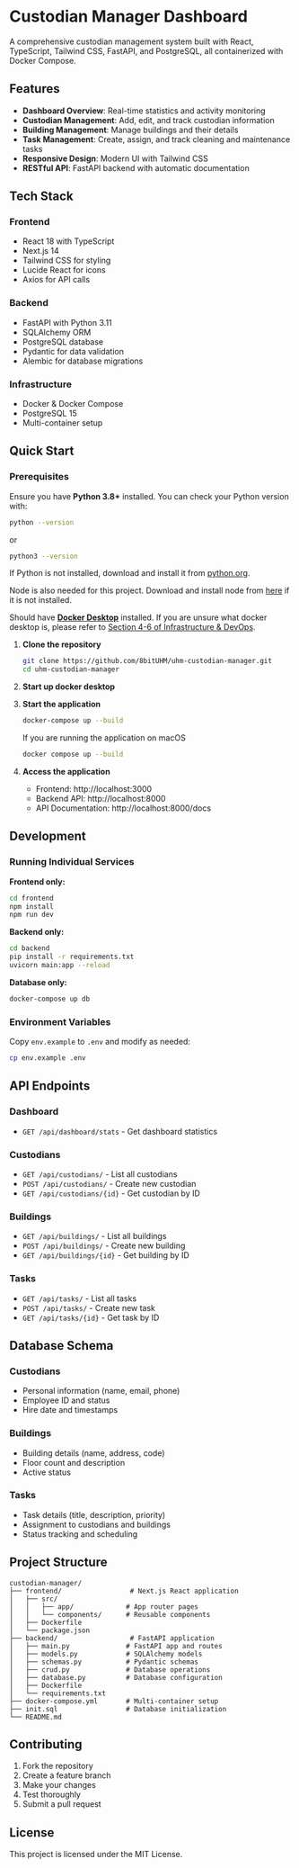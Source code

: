 # Custodian Manager Dashboard

A comprehensive custodian management system built with React, TypeScript, Tailwind CSS, FastAPI, and PostgreSQL, all containerized with Docker Compose.

## Features

- **Dashboard Overview**: Real-time statistics and activity monitoring
- **Custodian Management**: Add, edit, and track custodian information
- **Building Management**: Manage buildings and their details
- **Task Management**: Create, assign, and track cleaning and maintenance tasks
- **Responsive Design**: Modern UI with Tailwind CSS
- **RESTful API**: FastAPI backend with automatic documentation

## Tech Stack

### Frontend
- React 18 with TypeScript
- Next.js 14
- Tailwind CSS for styling
- Lucide React for icons
- Axios for API calls

### Backend
- FastAPI with Python 3.11
- SQLAlchemy ORM
- PostgreSQL database
- Pydantic for data validation
- Alembic for database migrations

### Infrastructure
- Docker & Docker Compose
- PostgreSQL 15
- Multi-container setup

## Quick Start

### **Prerequisites**
Ensure you have **Python 3.8+** installed. You can check your Python version with:

```sh
python --version
```

or

```sh
python3 --version
```

If Python is not installed, download and install it from [python.org](https://www.python.org/downloads/).

Node is also needed for this project. Download and install node from [here](https://nodejs.org/en/download) if it is not installed.

Should have [**Docker Desktop**](https://www.docker.com/get-started/) installed. If you are unsure what docker desktop is, please refer to [Section 4-6 of Infrastructure & DevOps](https://8bithawaii.org/learning/lessons/infrastructure-devops).

1. **Clone the repository**
   ```bash
   git clone https://github.com/8bitUHM/uhm-custodian-manager.git
   cd uhm-custodian-manager
   ```

2. **Start up docker desktop**

3. **Start the application**
   ```bash
   docker-compose up --build
   ```
   If you are running the application on macOS
   ```bash
   docker compose up --build
   ```

5. **Access the application**
   - Frontend: http://localhost:3000
   - Backend API: http://localhost:8000
   - API Documentation: http://localhost:8000/docs

## Development

### Running Individual Services

**Frontend only:**
```bash
cd frontend
npm install
npm run dev
```

**Backend only:**
```bash
cd backend
pip install -r requirements.txt
uvicorn main:app --reload
```

**Database only:**
```bash
docker-compose up db
```

### Environment Variables

Copy `env.example` to `.env` and modify as needed:
```bash
cp env.example .env
```

## API Endpoints

### Dashboard
- `GET /api/dashboard/stats` - Get dashboard statistics

### Custodians
- `GET /api/custodians/` - List all custodians
- `POST /api/custodians/` - Create new custodian
- `GET /api/custodians/{id}` - Get custodian by ID

### Buildings
- `GET /api/buildings/` - List all buildings
- `POST /api/buildings/` - Create new building
- `GET /api/buildings/{id}` - Get building by ID

### Tasks
- `GET /api/tasks/` - List all tasks
- `POST /api/tasks/` - Create new task
- `GET /api/tasks/{id}` - Get task by ID

## Database Schema

### Custodians
- Personal information (name, email, phone)
- Employee ID and status
- Hire date and timestamps

### Buildings
- Building details (name, address, code)
- Floor count and description
- Active status

### Tasks
- Task details (title, description, priority)
- Assignment to custodians and buildings
- Status tracking and scheduling

## Project Structure

```
custodian-manager/
├── frontend/                 # Next.js React application
│   ├── src/
│   │   ├── app/             # App router pages
│   │   └── components/      # Reusable components
│   ├── Dockerfile
│   └── package.json
├── backend/                  # FastAPI application
│   ├── main.py              # FastAPI app and routes
│   ├── models.py            # SQLAlchemy models
│   ├── schemas.py           # Pydantic schemas
│   ├── crud.py              # Database operations
│   ├── database.py          # Database configuration
│   ├── Dockerfile
│   └── requirements.txt
├── docker-compose.yml       # Multi-container setup
├── init.sql                 # Database initialization
└── README.md
```

## Contributing

1. Fork the repository
2. Create a feature branch
3. Make your changes
4. Test thoroughly
5. Submit a pull request

## License

This project is licensed under the MIT License.
